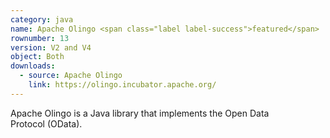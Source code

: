 ```yaml
---
category: java
name: Apache Olingo <span class="label label-success">featured</span>
rownumber: 13
version: V2 and V4
object: Both
downloads:
  - source: Apache Olingo
    link: https://olingo.incubator.apache.org/
---
```

Apache Olingo is a Java library that implements the Open Data Protocol (OData).
